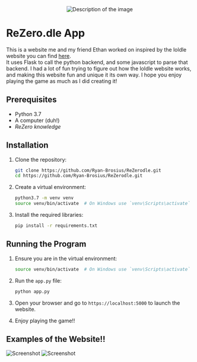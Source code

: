<div align="center">
    <img src="https://i.imgur.com/5cXLGOq.png" alt="Description of the image">
</div>

# ReZero.dle App

This is a website me and my friend Ethan worked on inspired by the loldle website you can find [here](https://loldle.net/classic).<br>
It uses Flask to call the python backend, and some javascript to parse that backend. I had a lot of fun trying to figure out how the
loldle website works, and making this website fun and unique it its own way. I hope you enjoy playing the game as much as I did creating it!<br>

## Prerequisites

- Python 3.7
- A computer (duh!)
- *ReZero knowledge*

## Installation

1. Clone the repository:
    ```bash
    git clone https://github.com/Ryan-Brosius/ReZerodle.git
    cd https://github.com/Ryan-Brosius/ReZerodle.git
    ```

2. Create a virtual environment:
    ```bash
    python3.7 -m venv venv
    source venv/bin/activate  # On Windows use `venv\Scripts\activate`
    ```

3. Install the required libraries:
    ```bash
    pip install -r requirements.txt
    ```

## Running the Program

1. Ensure you are in the virtual environment:
    ```bash
    source venv/bin/activate  # On Windows use `venv\Scripts\activate`
    ```

2. Run the `app.py` file:
    ```bash
    python app.py
    ```

3. Open your browser and go to `https://localhost:5000` to launch the website.

4. Enjoy playing the game!!

## Examples of the Website!!
![Screenshot](https://i.imgur.com/d11t9GP.gif)
![Screenshot](https://i.imgur.com/sFN55OZ.gif)